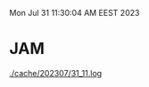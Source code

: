 Mon Jul 31 11:30:04 AM EEST 2023
# JAM
<a href='./cache/202307/31_11.log'>./cache/202307/31_11.log</a>
